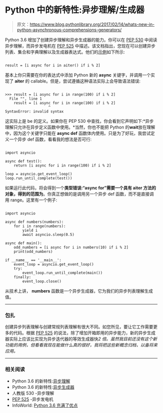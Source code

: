 # Python 中的新特性:异步理解/生成器

> 原文：<https://www.blog.pythonlibrary.org/2017/02/14/whats-new-in-python-asynchronous-comprehensions-generators/>

Python 3.6 增加了创建异步理解和异步生成器的能力。你可以在 [PEP 530](https://www.python.org/dev/peps/pep-0530/) 中阅读异步理解，而异步发电机在 [PEP 525](https://www.python.org/dev/peps/pep-0525/) 中描述。该文档指出，您现在可以创建异步列表、集合和字典理解以及生成器表达式。他们的[示例](https://docs.python.org/3.6/whatsnew/3.6.html#pep-530-asynchronous-comprehensions)如下所示:

```

result = [i async for i in aiter() if i % 2]

```

基本上你只需要在你的表达式中添加 Python 新的 **async** 关键字，并调用一个实现了 **__aiter__** 的 callable。但是，尝试遵循这种语法实际上会导致语法错误:

```

>>> result = [i async for i in range(100) if i % 2]
  File "", line 1
    result = [i async for i in range(100) if i % 2]
                    ^
SyntaxError: invalid syntax 
```

这实际上是 be 的定义。如果你在 PEP 530 中查找，你会看到它声明如下:*异步理解只允许在异步定义函数中使用。*当然，你也不能把 Python 的**wait**放在理解中，因为这个关键字只能在 **async def** 函数体内使用。只是为了好玩，我尝试定义一个异步 def 函数，看看我的想法是否可行:

```

import asyncio

async def test(): 
    return [i async for i in range(100) if i % 2]

loop = asyncio.get_event_loop()
loop.run_until_complete(test())

```

如果运行此代码，将会得到一个**类型错误:“async for”需要一个具有 __aiter__ 方法的对象，得到的范围为**。你真正想做的是调用另一个异步 def 函数，而不是直接调用 range。这里有一个例子:

```

import asyncio

async def numbers(numbers):
    for i in range(numbers):
        yield i
        await asyncio.sleep(0.5)

async def main():
    odd_numbers = [i async for i in numbers(10) if i % 2]
    print(odd_numbers)

if __name__ == '__main__':
    event_loop = asyncio.get_event_loop()
    try:
        event_loop.run_until_complete(main())
    finally:
        event_loop.close()

```

从技术上讲， **numbers** 函数是一个异步生成器，它为我们的异步列表理解生成值。

* * *

### 包扎

创建异步列表理解与创建常规列表理解有很大不同。如您所见，要让它工作需要更多的代码。根据 [PEP 525](https://www.python.org/dev/peps/pep-0525/) 的说法，除了增加开箱即用的异步能力，新的异步生成器实际上应该比实现为异步迭代器的等效生成器快*2 倍。虽然我目前还没有这个新功能的用例，但看看我现在能做什么真的很好，我将把这些新概念归档，以备将来应用。*

* * *

### 相关阅读

*   Python 3.6 的新特性:[异步理解](https://docs.python.org/3.6/whatsnew/3.6.html#pep-530-asynchronous-comprehensions)
*   Python 3.6 的新特性:[异步生成器](https://docs.python.org/3.6/whatsnew/3.6.html#pep-525-asynchronous-generators)
*   人教版 530 -异步理解
*   [PEP 525](https://www.python.org/dev/peps/pep-0525/) -异步发电机
*   InfoWorld: [Python 3.6 充满了优点](http://www.infoworld.com/article/3149782/application-development/python-36-is-packed-with-goodness.html)